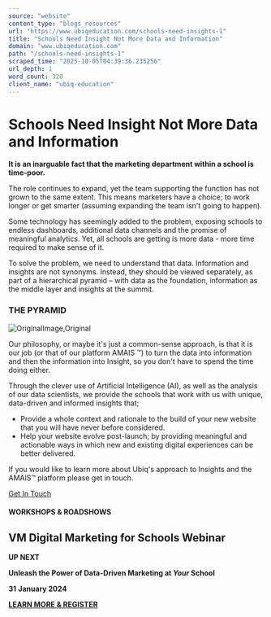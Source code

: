 ```yaml
---
source: "website"
content_type: "blogs_resources"
url: "https://www.ubiqeducation.com/schools-need-insights-1"
title: "Schools Need Insight Not More Data and Information"
domain: "www.ubiqeducation.com"
path: "/schools-need-insights-1"
scraped_time: "2025-10-05T04:39:36.235256"
url_depth: 1
word_count: 320
client_name: "ubiq-education"
---
```


# Schools Need Insight Not More Data and Information

**It is an inarguable fact that the marketing department within a school is time-poor.**

The role continues to expand, yet the team supporting the function has not grown to the same extent. This means marketers have a choice; to work longer or get smarter (assuming expanding the team isn't going to happen).

Some technology has seemingly added to the problem, exposing schools to endless dashboards, additional data channels and the promise of meaningful analytics. Yet, all schools are getting is more data - more time required to make sense of it.

To solve the problem, we need to understand that data. Information and insights are not synonyms. Instead, they should be viewed separately, as part of a hierarchical pyramid – with data as the foundation, information as the middle layer and insights at the summit.

### THE PYRAMID

![OriginalImage,Original](https://ubiq.static.amais.com/Post_-_Insights_Pyramid_IMG-41.png?version=637939197318370000&version=637775865255000000)

Our philosophy, or maybe it's just a common-sense approach, is that it is our job (or that of our platform AMAIS ™) to turn the data into information and then the information into Insight, so you don't have to spend the time doing either.

Through the clever use of Artificial Intelligence (AI), as well as the analysis of our data scientists, we provide the schools that work with us with unique, data-driven and informed insights that;

*   Provide a whole context and rationale to the build of your new website that you will have never before considered.
*   Help your website evolve post-launch; by providing meaningful and actionable ways in which new and existing digital experiences can be better delivered.

If you would like to learn more about Ubiq's approach to Insights and the AMAIS™ platform please get in touch.

[Get In Touch](/contact-us)

#### WORKSHOPS & ROADSHOWS

## VM Digital Marketing for Schools Webinar

**UP NEXT**

**Unleash the Power of Data-Driven Marketing at _Your_ School**

**31** **January 2024**

**[LEARN MORE & REGISTER](https://www.thevirtualmarketer.co.uk/webinars)**